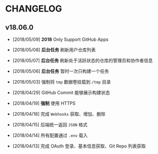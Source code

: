 # CHANGELOG

## v18.06.0

* [2018/05/09] **2018** Only Support GitHub Apps
 
* [2018/05/08] **后台任务** 刷新用户仓库列表

* [2018/05/07] **后台任务** 刷新处于活跃状态的仓库的管理员和协作者信息

* [2018/05/06] **后台任务** 暂时一次只构建一个任务

* [2018/05/03] 强制将 `tmp` 数据卷挂载到 `/tmp` 目录 

* [2018/04/29] GitHub Commit 能够展示构建状态

* [2018/04/19] **强制** 使用 HTTPS

* [2018/04/18] 完成 `Webhooks` 获取、增加、删除

* [2018/04/15] 后端统一返回 `JSON` 格式

* [2018/04/14] 所有配置通过 `.env` 载入

* [2018/04/13] 完成 OAuth 登录、基本信息获取、Git Repo 列表获取
